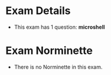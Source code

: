 # Exam Details
- This exam has 1 question: **microshell**

# Exam Norminette

- There is no Norminette in this exam.

<!-- ### Links
- [rossi](https://github.com/pasqualerossi/42-School-Exam-Rank-04)
- [1337](https://github.com/48d31kh413k/1337-exam_rank_04-42-)

# Exam Questions

### 1 Exam question
:question: Either get_next_line or ft_printf:

Nr. |Question | Obs.
----|---------|:-----:
01  |[ft_printf](https://github.com/faleite/42_exams/tree/main/3_rank/ft_printf)| -->
